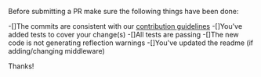 Before submitting a PR make sure the following things have been done:

-[]The commits are consistent with our [contribution guidelines](CONTRIBUTING.md)
-[]You've added tests to cover your change(s)
-[]All tests are passing
-[]The new code is not generating reflection warnings
-[]You've updated the readme (if adding/changing middleware)

Thanks!
